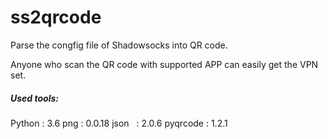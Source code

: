 # ss2qrcode

Parse the congfig file of Shadowsocks into QR code.

Anyone who scan the QR code with supported APP can easily get the VPN set.


##### Used tools:
Python   : 3.6
png      : 0.0.18
json     : 2.0.6
pyqrcode : 1.2.1
#####
